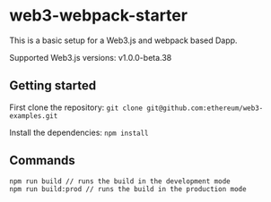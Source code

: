 # web3-webpack-starter

This is a basic setup for a Web3.js and webpack based Dapp.

Supported Web3.js versions: v1.0.0-beta.38

## Getting started

First clone the repository:
```git clone git@github.com:ethereum/web3-examples.git```

Install the dependencies:
```npm install```

## Commands

```
npm run build // runs the build in the development mode
npm run build:prod // runs the build in the production mode
```
